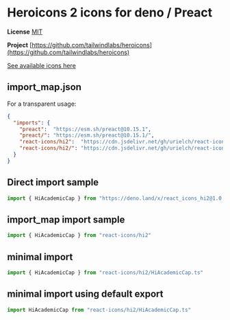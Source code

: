 # Heroicons 2 icons for deno / Preact

**License** [MIT](https://opensource.org/licenses/MIT)

**Project** [https://github.com/tailwindlabs/heroicons](https://github.com/tailwindlabs/heroicons)

[See available icons here](https://react-icons.github.io/react-icons/icons?name=hi2)

## import_map.json

For a transparent usage:

```json
{
  "imports": {
    "preact":  "https://esm.sh/preact@10.15.1",
    "preact/": "https://esm.sh/preact@10.15.1/",
    "react-icons/hi2":  "https://cdn.jsdelivr.net/gh/urielch/react-icons-hi2@1.0.3/mod.ts",
    "react-icons/hi2/": "https://cdn.jsdelivr.net/gh/urielch/react-icons-hi2/ico/",
  }
}
```

## Direct import sample

```ts
import { HiAcademicCap } from "https://deno.land/x/react_icons_hi2@1.0.3/mod.ts"
```

## import_map import sample

```ts
import { HiAcademicCap } from "react-icons/hi2"
```

## minimal import

```ts
import { HiAcademicCap } from "react-icons/hi2/HiAcademicCap.ts"
```

## minimal import using default export

```ts
import HiAcademicCap from "react-icons/hi2/HiAcademicCap.ts"
```

